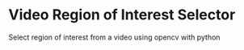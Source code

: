 # Video Region of Interest Selector
Select region of interest from a video using opencv with python
